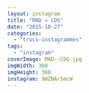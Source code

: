 ```yaml
---
layout: instagram
title: "MAD ✈️ CDG"
date: "2015-10-27"
categories: 
  - "trucs-instagrammes"
tags: 
  - "instagram"
coverImage: MAD-️-CDG.jpg
imgWidth: 360
imgHeight: 360
instagram: 9WZNArSmcW
---
```

